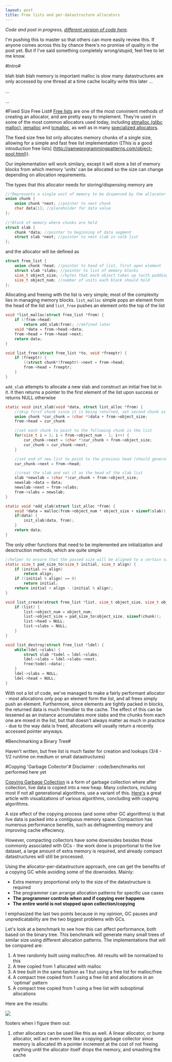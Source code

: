 ```yaml
---
layout: post
title: Free lists and per-datastructure allocators
---
```


*Code and post in progress, [different version of code here](https://github.com/schets/fast_alloc)*.

I'm pushing this to master so that others can more easily review this. If anyone comes across this by chance there's no promise of quality in the post yet. But if I've said something completely wrong/stupid, feel free to let me know.

#Intro#

blah blah blah memory is important malloc is slow many datastructures are only accessed by one thread at a time cache locality write this later ...

...

...


#Fixed Size Free List#
[Free lists](https://en.wikipedia.org/wiki/Free_list) are one of the most convinient methods of creating an allocator, and are pretty easy to implement. They're used in some of the most common allocators used today, including [ptmalloc (glibc malloc)](http://code.woboq.org/userspace/glibc/malloc), [jemalloc](http://www.canonware.com/jemalloc/) and [tcmalloc](http://goog-perftools.sourceforge.net/doc/tcmalloc.html), as well as in many [specialized allocators](http://gameprogrammingpatterns.com/object-pool.html).

The fixed size free list only allocates memory chunks of a single size, allowing for a simple and fast free list implementation ([This is a good introduction free lists] (http://gameprogrammingpatterns.com/object-pool.html)). 

Our implementation will work similary, except it will store a list of memory blocks from which memory 'units' can be allocated so the size can change depending on allocation requirements.

The types that this allocator needs for storing/dispensing memory are

```C
//!Represents a single unit of memory to be dispensed by the allocator
union chunk {
    union chunk *next; //pointer to next chunk
    char data[1]; //placeholder for data value
};
 
//!Block of memory where chunks are held
struct slab {
    chunk *data; //pointer to beginning of data segment
    struct slab *next; //pointer to next slab in salb list
};
```

and the allocator will be defined as

```C
struct free_list {
    union chunk *head; //pointer to head of list, first open element
    struct slab *slabs; //pointer to list of memory blocks
    size_t object_size; //bytes that each object takes up (with padding)
    size_t object_num; //number of units each block should hold
};
```

Allocating and freeing with the list is very simple; most of the complexity lies in managing memory blocks. ```list_malloc``` simple pops an element from the head of the list and ```list_free``` pushes an element onto the top of the list

```C
void *list_malloc(struct free_list *from) {
    if (!from->head)
        return add_slab(from); //defined later
    void *data = from->head->data;
    from->head = from->head->next;
    return data;
}

void list_free(struct free_list *to, void *freeptr) {
    if (freeptr) {
        ((struct chunk*)freeptr)->next = from->head;
        from->head = freeptr;
    }
}
```

```add_slab``` attempts to allocate a new slab and construct an initial free list in it. It then returns a pointer to the first element of the list upon success or returns NULL otherwise

```C
static void init_slab(void *data, struct list_alloc *from) {
    //skip first chunk since it is being returned, set second chunk as new head
    union chunk *cur_chunk = (char *)data + from->object_size;
    from->head = cur_chunk

    //set each chunk to point to the following chunk in the list
    for(size_t i = 1; i < from->object_num - 1; i++) {
        cur_chunk->next = (char *)cur_chunk + from->object_size;
        cur_chunk = cur_chunk->next;
    }

    //set end of new list to point to the previous head (should generally be NULL)
    cur_chunk->next = from->head;

    //creat the slab and set it as the head of the slab list
    slab *newslab = (char *)cur_chunk + from->object_size;
    newslab->data = data;
    newslab->next = from->slabs;
    from->slabs = newslab;
}

static void *add_slab(struct list_alloc *from) {
    void *data = malloc(from->object_num * object_size + sizeof(slab));
    if(data) {
        init_slab(data, from);
    }
    return data;
}
```

The only other functions that need to be implemented are initialization and desctruction methods, which are quite simple

```C
//helper to ensure that the passed size will be aligned to a certain value
static size_t pad_size_to(size_t initial, size_t align) {
    if (initial <= align)
        return align;
    if ((initial % align) == 0)
        return initial;
    return initial + align - (initial % align);
}

void list_create(struct free_list *list, size_t object_size, size_t object_num) {
    if (list) {
        list->object_num = object_num;
        list->object_size = pad_size_to(object_size, sizeof(chunk));
        list->head = NULL;
        list->slabs = NULL;
    }
}

void list_destroy(struct free_list *ldel) {
    while(ldel->slabs) {
        struct slab *todel = ldel->slabs;
        ldel->slabs = ldel->slabs->next;
        free(todel->data);
    }
    ldel->slabs = NULL;
    ldel->head = NULL;
}
```

With not a lot of code, we've managed to make a fairly performant allocator - most allocations only pop an element form the list, and all frees simply push an element.
Furthermore, since elements are tightly packed in blocks, the returned data is much friendlier to the cache. The effect of this can be lessened as an instance accumulates more slabs and the chunks from each one are mixed in the list, but that doesn't always matter as much in practice - due to the way data is freed, allocations will usually return a recently accessed pointer anyways.

#Benchmarking a Binary Tree#

Haven't written, but free list is much faster for creation and lookups (3/4 - 1/2 runtime on medium or small datastructures)

#Copying 'Garbage Collector'#
Disclaimer : code/benchmarks not performed here yet

[Copying Garbage Collection](https://en.wikipedia.org/wiki/Cheney's_algorithm) is a form of garbage collection where after collection, live data is copied into a new heap.
Many collectors, incluing most if not all generational algorithms, use a variant of this.
[Here's](http://spin.atomicobject.com/2014/09/03/visualizing-garbage-collection-algorithms/) a great article with visualizations of various algorithms, concluding with copying algorithms. 

A size effect of the copying process (and some other GC algorithms) is that live data is packed into a contiguous memory space.
Compaction has numerous performance benefits, such as defragmenting memory and improving cache effeciency.

However, compacting collectors have some downsides besides those commonly associated with GCs -
the work done is proportional to the live dataset, a large amount of extra memory is required,
and already compact datastructures will still be processed.

Using the allocator-per-datastructure approach, one can get the benefits of a copying GC while avoiding some of the downsides. Mainly:

* Extra memory proportional only to the size of the datastructure is required
* The programmer can arrange allocation patterns for specific use cases
* **The programmer controls when and if copying ever happens**
* **The entire world is not stopped upon collection/copying**

I emphasized the last two points because in my opinion, GC pauses and unpredicatability are the two biggest problems with GCs.

Let's look at a benchmark to see how this can affect performance, both based on the binary tree.
This benchmark will generate many small trees of similar size using different allocation patterns.
The implementations that will be compared are:

1. A tree randomly built using malloc/free. All results will be normalized to this
2. A tree copied from 1 allocated with malloc
3. A tree built in the same fashion as 1 but using a free list for malloc/free
4. A compact tree copied from 1 using a free list and allocations in an 'optimal' pattern
5. A compact tree copied from 1 using a free list with suboptimal allocations

Here are the results:

<img src="{{site.baseurl}}/images/copy_many.png"/>

footers when I figure them out:

1. other allocators can be used like this as well. A linear allocator, or bump allocator, will act even more like a copying garbage collector since memory is allocated ith a pointer increment at the cost of not freeing anything until the allocator itself drops the memory, and smashing the cache
